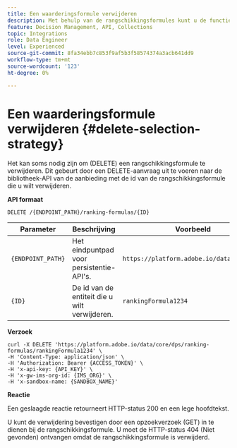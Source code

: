 ```yaml
---
title: Een waarderingsformule verwijderen
description: Met behulp van de rangschikkingsformules kunt u de functies voor scoring definiëren, die wordt gebruikt om items te rangschikken.
feature: Decision Management, API, Collections
topic: Integrations
role: Data Engineer
level: Experienced
source-git-commit: 8fa34ebb7c853f9af5b3f58574374a3acb641dd9
workflow-type: tm+mt
source-wordcount: '123'
ht-degree: 0%

---
```


# Een waarderingsformule verwijderen {#delete-selection-strategy}

Het kan soms nodig zijn om (DELETE) een rangschikkingsformule te verwijderen. Dit gebeurt door een DELETE-aanvraag uit te voeren naar de bibliotheek-API van de aanbieding met de id van de rangschikkingsformule die u wilt verwijderen.

**API formaat**

```http
DELETE /{ENDPOINT_PATH}/ranking-formulas/{ID}
```

| Parameter | Beschrijving | Voorbeeld |
| --------- | ----------- | ------- |
| `{ENDPOINT_PATH}` | Het eindpuntpad voor persistentie-API&#39;s. | `https://platform.adobe.io/data/core/dps` |
| `{ID}` | De id van de entiteit die u wilt verwijderen. | `rankingFormula1234` |

**Verzoek**

```shell
curl -X DELETE 'https://platform.adobe.io/data/core/dps/ranking-formulas/rankingFormula1234' \
-H 'Content-Type: application/json' \
-H 'Authorization: Bearer {ACCESS_TOKEN}' \
-H 'x-api-key: {API_KEY}' \
-H 'x-gw-ims-org-id: {IMS_ORG}' \
-H 'x-sandbox-name: {SANDBOX_NAME}'
```

**Reactie**

Een geslaagde reactie retourneert HTTP-status 200 en een lege hoofdtekst.

U kunt de verwijdering bevestigen door een opzoekverzoek (GET) in te dienen bij de rangschikkingsformule. U moet de HTTP-status 404 (Niet gevonden) ontvangen omdat de rangschikkingsformule is verwijderd.

